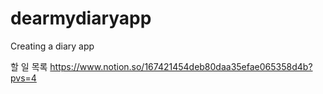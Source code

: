 # dearmydiaryapp
Creating a diary app

할 일 목록
https://www.notion.so/167421454deb80daa35efae065358d4b?pvs=4
